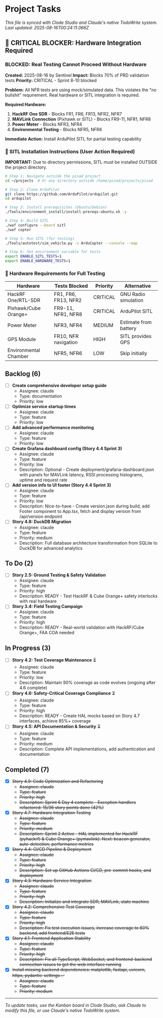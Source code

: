 # Project Tasks

*This file is synced with Clode Studio and Claude's native TodoWrite system.*
*Last updated: 2025-08-16T00:24:11.066Z*

## 🚨 CRITICAL BLOCKER: Hardware Integration Required

### BLOCKED: Real Testing Cannot Proceed Without Hardware
**Created:** 2025-08-16 by Sentinel
**Impact:** Blocks 70% of PRD validation tests
**Priority:** CRITICAL - Sprint 8-10 blocked

**Problem:** All NFR tests are using mock/simulated data. This violates the "no bullshit" requirement. Real hardware or SITL integration is required.

**Required Hardware:**
1. **HackRF One SDR** - Blocks FR1, FR6, FR13, NFR2, NFR7
2. **MAVLink Connection** (Pixhawk or SITL) - Blocks FR9-11, NFR1, NFR8
3. **Power Meter** - Blocks NFR3, NFR4
4. **Environmental Testing** - Blocks NFR5, NFR6

**Immediate Action:** Install ArduPilot SITL for partial testing capability

### 📍 SITL Installation Instructions (User Action Required)

**IMPORTANT:** Due to directory permissions, SITL must be installed OUTSIDE the project directory.

```bash
# Step 1: Navigate outside the pisad project
cd ~/projects  # Or any directory outside /home/pisad/projects/pisad

# Step 2: Clone ArduPilot
git clone https://github.com/ArduPilot/ardupilot.git
cd ardupilot

# Step 3: Install prerequisites (Ubuntu/Debian)
./Tools/environment_install/install-prereqs-ubuntu.sh -y

# Step 4: Build SITL
./waf configure --board sitl
./waf copter

# Step 5: Run SITL (for testing)
./Tools/autotest/sim_vehicle.py -v ArduCopter --console --map

# Step 6: Set environment variable for tests
export ENABLE_SITL_TESTS=1
export ENABLE_HARDWARE_TESTS=1
```

### 🔧 Hardware Requirements for Full Testing

| Hardware | Tests Blocked | Priority | Alternative |
|----------|--------------|----------|-------------|
| HackRF One/RTL-SDR | FR1, FR6, FR13, NFR2 | CRITICAL | GNU Radio simulation |
| Pixhawk/Cube Orange+ | FR9-11, NFR1, NFR8 | CRITICAL | ArduPilot SITL |
| Power Meter | NFR3, NFR4 | MEDIUM | Estimate from battery |
| GPS Module | FR10, NFR navigation | HIGH | SITL provides GPS |
| Environmental Chamber | NFR5, NFR6 | LOW | Skip initially |

## Backlog (6)

- [ ] **Create comprehensive developer setup guide**
  - Assignee: claude
  - Type: documentation
  - Priority: low
- [ ] **Optimize service startup times**
  - Assignee: claude
  - Type: feature
  - Priority: low
- [ ] **Add advanced performance monitoring**
  - Assignee: claude
  - Type: feature
  - Priority: low
- [ ] **Create Grafana dashboard config (Story 4.4 Sprint 3)**
  - Assignee: claude
  - Type: feature
  - Priority: low
  - Description: Optional - Create deployment/grafana-dashboard.json with panels for MAVLink latency, RSSI processing histograms, uptime and request rate
- [ ] **Add version info to UI footer (Story 4.4 Sprint 3)**
  - Assignee: claude
  - Type: feature
  - Priority: low
  - Description: Nice-to-have - Create version.json during build, add Footer component to App.tsx, fetch and display version from /api/version endpoint
- [ ] **Story 4.8: DuckDB Migration**
  - Assignee: claude
  - Type: feature
  - Priority: medium
  - Description: Full database architecture transformation from SQLite to DuckDB for advanced analytics

## To Do (2)

- [ ] **Story 2.5: Ground Testing & Safety Validation**
  - Assignee: claude
  - Type: feature
  - Priority: high
  - Description: READY - Test HackRF & Cube Orange+ safety interlocks with real hardware
- [ ] **Story 3.4: Field Testing Campaign**
  - Assignee: claude
  - Type: feature
  - Priority: high
  - Description: READY - Real-world validation with HackRF/Cube Orange+, FAA COA needed

## In Progress (3)

- [ ] **Story 4.2: Test Coverage Maintenance** ⏳
  - Assignee: claude
  - Type: feature
  - Priority: low
  - Description: Maintain 90% coverage as code evolves (ongoing after 4.6 complete)
- [ ] **Story 4.6: Safety-Critical Coverage Compliance** ⏳
  - Assignee: claude
  - Type: feature
  - Priority: high
  - Description: READY - Create HAL mocks based on Story 4.7 interfaces, achieve 85%+ coverage
- [ ] **Story 4.5: API Documentation & Security** ⏳
  - Assignee: claude
  - Type: feature
  - Priority: medium
  - Description: Complete API implementations, add authentication and documentation

## Completed (7)

- [x] ~~Story 4.9: Code Optimization and Refactoring~~
  - ~~Assignee: claude~~
  - ~~Type: feature~~
  - ~~Priority: high~~
  - ~~Description: Sprint 6 Day 4 complete - Exception handlers refactored. 15/36 story points done (42%)~~
- [x] ~~Story 4.7: Hardware Integration Testing~~
  - ~~Assignee: claude~~
  - ~~Type: feature~~
  - ~~Priority: medium~~
  - ~~Description: Sprint 2 Active - HAL implemented for HackRF (pyhackrf) & Cube Orange+ (pymavlink). Next: beacon generator, auto-detection, performance metrics~~
- [x] ~~Story 4.4: CI/CD Pipeline & Deployment~~
  - ~~Assignee: claude~~
  - ~~Type: feature~~
  - ~~Priority: high~~
  - ~~Description: Set up GitHub Actions CI/CD, pre-commit hooks, and deployment~~
- [x] ~~Story 4.3: Hardware Service Integration~~
  - ~~Assignee: claude~~
  - ~~Type: feature~~
  - ~~Priority: high~~
  - ~~Description: Initialize and integrate SDR, MAVLink, state machine~~
- [x] ~~Story 4.2: Comprehensive Test Coverage~~
  - ~~Assignee: claude~~
  - ~~Type: feature~~
  - ~~Priority: high~~
  - ~~Description: Fix test execution issues, increase coverage to 60% backend, add frontend/E2E tests~~
- [x] ~~Story 4.1: Frontend Application Stability~~
  - ~~Assignee: claude~~
  - ~~Type: feature~~
  - ~~Priority: high~~
  - ~~Description: Fix all TypeScript, WebSocket, and frontend-backend connection issues to get the web interface running~~
- [x] ~~Install missing backend dependencies: matplotlib, fastapi, uvicorn, httpx, pydantic-settings ✅~~
  - ~~Assignee: claude~~
  - ~~Type: feature~~
  - ~~Priority: medium~~

---
*To update tasks, use the Kanban board in Clode Studio, ask Claude to modify this file, or use Claude's native TodoWrite system.*
